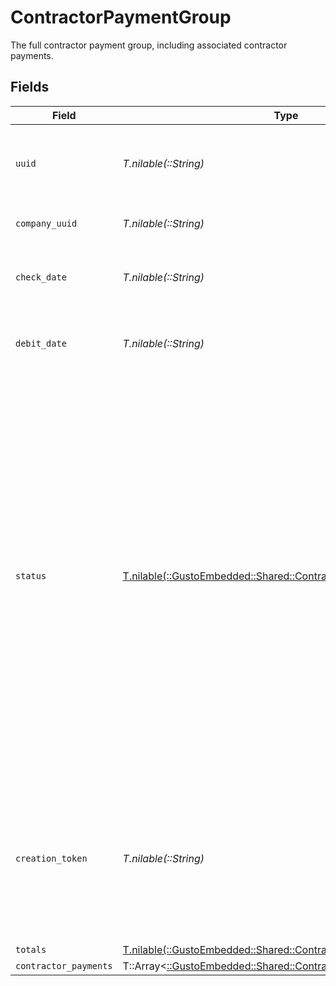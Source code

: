 # ContractorPaymentGroup

The full contractor payment group, including associated contractor payments.


## Fields

| Field                                                                                                                                                                                                                                                                                                     | Type                                                                                                                                                                                                                                                                                                      | Required                                                                                                                                                                                                                                                                                                  | Description                                                                                                                                                                                                                                                                                               |
| --------------------------------------------------------------------------------------------------------------------------------------------------------------------------------------------------------------------------------------------------------------------------------------------------------- | --------------------------------------------------------------------------------------------------------------------------------------------------------------------------------------------------------------------------------------------------------------------------------------------------------- | --------------------------------------------------------------------------------------------------------------------------------------------------------------------------------------------------------------------------------------------------------------------------------------------------------- | --------------------------------------------------------------------------------------------------------------------------------------------------------------------------------------------------------------------------------------------------------------------------------------------------------- |
| `uuid`                                                                                                                                                                                                                                                                                                    | *T.nilable(::String)*                                                                                                                                                                                                                                                                                     | :heavy_minus_sign:                                                                                                                                                                                                                                                                                        | The unique identifier of the contractor payment group.                                                                                                                                                                                                                                                    |
| `company_uuid`                                                                                                                                                                                                                                                                                            | *T.nilable(::String)*                                                                                                                                                                                                                                                                                     | :heavy_minus_sign:                                                                                                                                                                                                                                                                                        | The UUID of the company.                                                                                                                                                                                                                                                                                  |
| `check_date`                                                                                                                                                                                                                                                                                              | *T.nilable(::String)*                                                                                                                                                                                                                                                                                     | :heavy_minus_sign:                                                                                                                                                                                                                                                                                        | The check date of the contractor payment group.                                                                                                                                                                                                                                                           |
| `debit_date`                                                                                                                                                                                                                                                                                              | *T.nilable(::String)*                                                                                                                                                                                                                                                                                     | :heavy_minus_sign:                                                                                                                                                                                                                                                                                        | The debit date of the contractor payment group.                                                                                                                                                                                                                                                           |
| `status`                                                                                                                                                                                                                                                                                                  | [T.nilable(::GustoEmbedded::Shared::ContractorPaymentGroupStatus)](../../models/shared/contractorpaymentgroupstatus.md)                                                                                                                                                                                   | :heavy_minus_sign:                                                                                                                                                                                                                                                                                        | The status of the contractor payment group.  Will be `Funded` if all payments that should be funded (i.e. have `Direct Deposit` for payment method) are funded.  A group can have status `Funded` while having associated payments that have status `Unfunded`, i.e. payment with `Check` payment method. |
| `creation_token`                                                                                                                                                                                                                                                                                          | *T.nilable(::String)*                                                                                                                                                                                                                                                                                     | :heavy_minus_sign:                                                                                                                                                                                                                                                                                        | Token used to make contractor payment group creation idempotent.  Will error if attempting to create a group with a duplicate token.                                                                                                                                                                      |
| `totals`                                                                                                                                                                                                                                                                                                  | [T.nilable(::GustoEmbedded::Shared::ContractorPaymentGroupTotals)](../../models/shared/contractorpaymentgrouptotals.md)                                                                                                                                                                                   | :heavy_minus_sign:                                                                                                                                                                                                                                                                                        | N/A                                                                                                                                                                                                                                                                                                       |
| `contractor_payments`                                                                                                                                                                                                                                                                                     | T::Array<[::GustoEmbedded::Shared::ContractorPaymentForGroup](../../models/shared/contractorpaymentforgroup.md)>                                                                                                                                                                                          | :heavy_minus_sign:                                                                                                                                                                                                                                                                                        | N/A                                                                                                                                                                                                                                                                                                       |